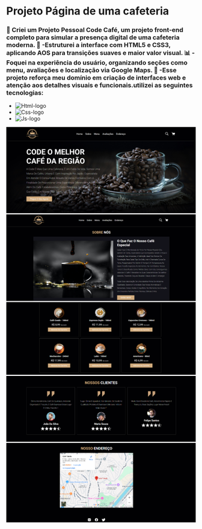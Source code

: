 <h1>Projeto Página de uma cafeteria </h1>

<h3> 🚀 Criei um Projeto Pessoal Code Café, um projeto front-end completo para simular a presença digital de uma cafeteria moderna.
 💼 -Estruturei a interface com HTML5 e CSS3, aplicando AOS para transições suaves e maior valor visual.
 📊 -Foquei na experiência do usuário, organizando seções como menu, avaliações e localização via Google Maps.
 🎯 -Esse projeto reforça meu domínio em criação de interfaces web e atenção aos detalhes visuais e funcionais.utilizei as seguintes tecnologias: </h3>

- <img src="https://img.shields.io/badge/HTML5-E34F26?style=for-the-badge&logo=html5&logoColor=white" alt="Html-logo"/>
- <img src="https://img.shields.io/badge/CSS3-1572B6?style=for-the-badge&logo=css3&logoColor=white" alt="Css-logo"/>
- <img src="https://img.shields.io/badge/JavaScript-F7DF1E?style=for-the-badge&logo=javascript&logoColor=black" alt="Js-logo"/>


<img src= "https://github.com/leonardosantos10/projeto-cafeteria3/blob/main/img/img-desktop1.png?raw=true"/>
<br>
<img src= "https://github.com/leonardosantos10/projeto-cafeteria3/blob/main/img/img-desktop2.png?raw=true"/>
<br>
<img src= "https://github.com/leonardosantos10/projeto-cafeteria3/blob/main/img/img-desktop-3.png?raw=true"/>
<br>
<img src= "https://github.com/leonardosantos10/projeto-cafeteria3/blob/main/img/img-desktop-4.png?raw=true"/>
<br>
<img src= "https://github.com/leonardosantos10/projeto-cafeteria3/blob/main/img/img-desktop-5.png?raw=true"/>
